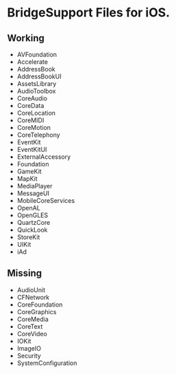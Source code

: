 BridgeSupport Files for iOS.
====================
Working
---------------------
* AVFoundation
* Accelerate
* AddressBook
* AddressBookUI
* AssetsLibrary
* AudioToolbox
* CoreAudio
* CoreData
* CoreLocation
* CoreMIDI
* CoreMotion
* CoreTelephony
* EventKit
* EventKitUI
* ExternalAccessory
* Foundation
* GameKit
* MapKit
* MediaPlayer
* MessageUI
* MobileCoreServices
* OpenAL
* OpenGLES
* QuartzCore
* QuickLook
* StoreKit
* UIKit
* iAd

Missing
---------------------
* AudioUnit
* CFNetwork
* CoreFoundation
* CoreGraphics
* CoreMedia
* CoreText
* CoreVideo
* IOKit
* ImageIO
* Security
* SystemConfiguration
